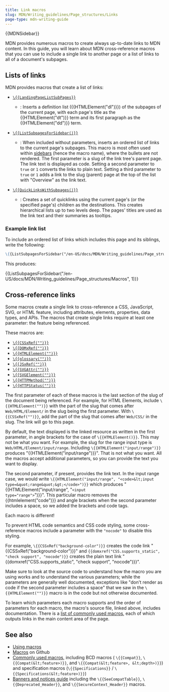 ```yaml
---
title: Link macros
slug: MDN/Writing_guidelines/Page_structures/Links
page-type: mdn-writing-guide
---
```


{{MDNSidebar}}

MDN provides numerous macros to create always up-to-date links to MDN content. In this guide, you will learn about MDN cross-reference macros that you can use to include a single link to another page or a list of links to all of a document's subpages.

## Lists of links

MDN provides macros that create a list of links:

- [`\{{LandingPageListSubPages}}`](https://github.com/mdn/yari/blob/main/kumascript/macros/LandingPageListSubpages.ejs)

  - : Inserts a definition list ({{HTMLElement("dl")}}) of the subpages of the current page, with each page's title as the {{HTMLElement("dt")}} term and its first paragraph as the {{HTMLElement("dd")}} term.

- [`\{{ListSubpagesForSidebar()}}`](https://github.com/mdn/yari/blob/main/kumascript/macros/ListSubpagesForSidebar.ejs)

  - : When included without parameters, inserts an ordered list of links to the current page's subpages. This macro is most often used within [sidebars](/en-US/docs/MDN/Writing_guidelines/Page_structures/Sidebars#sidebars_adding_additional_content) (hence the macro name), where the bullets are not rendered. The first parameter is a slug of the link tree's parent page. The link text is displayed as code. Setting a second parameter to `true` or `1` converts the links to plain text. Setting a third parameter to `true` or `1` adds a link to the slug (parent) page at the top of the list with "Overview" as the link text.

- [`\{{QuickLinksWithSubpages()}}`](https://github.com/mdn/yari/blob/main/kumascript/macros/QuickLinksWithSubpages.ejs)

  - : Creates a set of quicklinks using the current page's (or the specified page's) children as the destinations. This creates hierarchical lists up to two levels deep. The pages' titles are used as the link text and their summaries as tooltips.

### Example link list

To include an ordered list of links which includes this page and its siblings, write the following:

```md
\{{ListSubpagesForSidebar("/en-US/docs/MDN/Writing_guidelines/Page_structures/Macros", 1)}}
```

This produces:

{{ListSubpagesForSidebar("/en-US/docs/MDN/Writing_guidelines/Page_structures/Macros", 1)}}

## Cross-reference links

Some macros create a single link to cross-reference a CSS, JavaScript, SVG, or HTML feature, including attributes, elements, properties, data types, and APIs. The macros that create single links require at least one parameter: the feature being referenced.

These macros are:

- [`\{{CSSxRef("")}}`](https://github.com/mdn/yari/blob/main/kumascript/macros/cssxref.ejs)
- [`\{{DOMxRef("")}}`](https://github.com/mdn/yari/blob/main/kumascript/macros/DOMxRef.ejs)
- [`\{{HTMLElement("")}}`](https://github.com/mdn/yari/blob/main/kumascript/macros/HTMLElement.ejs)
- [`\{{glossary("")}}`](https://github.com/mdn/yari/blob/main/kumascript/macros/Glossary.ejs)
- [`\{{JSxRef("")}}`](https://github.com/mdn/yari/blob/main/kumascript/macros/jsxref.ejs)
- [`\{{SVGAttr("")}}`](https://github.com/mdn/yari/blob/main/kumascript/macros/SVGAttr.ejs)
- [`\{{SVGElement("")}}`](https://github.com/mdn/yari/blob/main/kumascript/macros/SVGElement.ejs)
- [`\{{HTTPMethod("")}}`](https://github.com/mdn/yari/blob/main/kumascript/macros/HTTPMethod.ejs)
- [`\{{HTTPStatus("")}}`](https://github.com/mdn/yari/blob/main/kumascript/macros/HTTPStatus.ejs)

The first parameter of each of these macros is the last section of the slug of the document being referenced. For example, for HTML Elements, include `\{{HTMLElement("")}}` with the part of the slug that comes after `Web/HTML/Element/` in the slug being the first parameter. With `\{{CSSxRef("")}}`, add the part of the slug that comes after `Web/CSS/` in the slug. The link will go to this page.

By default, the text displayed is the linked resource as written in the first parameter, in angle brackets for the case of `\{{HTMLElement()}}`. This may not be what you want. For example, the slug for the range input type is `Web/HTML/Element/input/range`. Including `\{{HTMLElement("input/range")}}` produces "{{HTMLElement("input/range")}}". That is not what you want. All the macros accept additional parameters, so you can provide the text you want to display.

The second parameter, if present, provides the link text. In the input range case, we would write `\{{HTMLElement("input/range", "<code>&lt;input type=&quot;range&quot;&gt;</code>")}}` which produces "{{HTMLElement("input/range", "<code>&lt;input type=&quot;range&quot;&gt;</code>")}}". This particular macro removes the {{htmlelement("code")}} and angle brackets when the second parameter includes a space, so we added the brackets and code tags.

Each macro is different!

To prevent HTML code semantics and CSS code styling, some cross-reference macros include a parameter with the `"nocode"` to disable this styling.

For example, `\{{CSSxRef("background-color")}}` creates the code link "{{CSSxRef("background-color")}}" and `{{domxref("CSS.supports_static", "check support", "nocode")}}` creates the plain text link "{{domxref("CSS.supports_static", "check support", "nocode")}}".

Make sure to look at the source code to understand how the macro you are using works and to understand the various parameters; while the parameters are generally well documented, exceptions like "don't render as code if the second parameter includes a space" that we saw in the `\{{HTMLElement("")}}` macro is in the code but not otherwise documented.

To learn which parameters each macro supports and the order of parameters for each macro, the macro's source file, linked above, includes documentation. There is a [list of commonly used macros](/en-US/docs/MDN/Writing_guidelines/Page_structures/Macros/Commonly_used_macros), each of which outputs links in the main content area of the page.

## See also

- [Using macros](/en-US/docs/MDN/Writing_guidelines/Page_structures/Macros)
- [Macros](https://github.com/mdn/yari/tree/main/kumascript/macros) on Github
- [Commonly used macros](/en-US/docs/MDN/Writing_guidelines/Page_structures/Macros/Commonly_used_macros), including BCD macros ( `\{{Compat}}`, `\{{Compat(&lt;feature>)}}`, and `\{{Compat(&lt;feature>, &lt;depth>)}}`) and specification macros (`\{{Specifications}}` / `\{{Specifications(&lt;feature>)}}`)
- [Banners and notices guide](/en-US/docs/MDN/Writing_guidelines/Page_structures/Banners_and_notices) including the `\{{SeeCompatTable}}`, `\{{Deprecated_Header}}`, and `\{{SecureContext_Header}}` macros.
